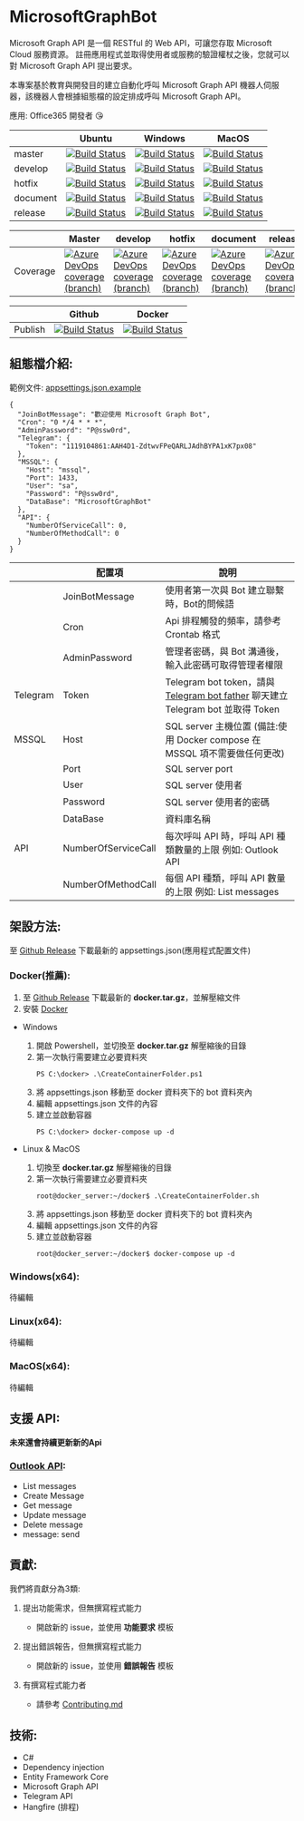 # MicrosoftGraphBot

Microsoft Graph API 是一個 RESTful 的 Web API，可讓您存取 Microsoft Cloud 服務資源。 註冊應用程式並取得使用者或服務的驗證權杖之後，您就可以對 Microsoft Graph API 提出要求。 

本專案基於教育與開發目的建立自動化呼叫 Microsoft Graph API 機器人伺服器，該機器人會根據組態檔的設定排成呼叫 Microsoft Graph API。

應用: Office365 開發者 😘

||Ubuntu|Windows|MacOS|
|----|----|----|----|
|master|[![Build Status](https://dev.azure.com/KennethTang/Github/_apis/build/status/NTUT-SELab.MicrosoftGraphBot?branchName=master&jobname=Build%20and%20test%20project%20on%20Ubuntu%20platform)](https://dev.azure.com/KennethTang/Github/_build/latest?definitionId=9&branchName=master)|[![Build Status](https://dev.azure.com/KennethTang/Github/_apis/build/status/NTUT-SELab.MicrosoftGraphBot?branchName=master&jobname=Build%20and%20test%20project%20on%20Windows%20platform)](https://dev.azure.com/KennethTang/Github/_build/latest?definitionId=9&branchName=master)|[![Build Status](https://dev.azure.com/KennethTang/Github/_apis/build/status/NTUT-SELab.MicrosoftGraphBot?branchName=master&jobname=Build%20and%20test%20project%20on%20MacOS%20platform)](https://dev.azure.com/KennethTang/Github/_build/latest?definitionId=9&branchName=master)|
|develop|[![Build Status](https://dev.azure.com/KennethTang/Github/_apis/build/status/NTUT-SELab.MicrosoftGraphBot?branchName=develop&jobname=Build%20and%20test%20project%20on%20Ubuntu%20platform)](https://dev.azure.com/KennethTang/Github/_build/latest?definitionId=9&branchName=develop)|[![Build Status](https://dev.azure.com/KennethTang/Github/_apis/build/status/NTUT-SELab.MicrosoftGraphBot?branchName=develop&jobname=Build%20and%20test%20project%20on%20Windows%20platform)](https://dev.azure.com/KennethTang/Github/_build/latest?definitionId=9&branchName=develop)|[![Build Status](https://dev.azure.com/KennethTang/Github/_apis/build/status/NTUT-SELab.MicrosoftGraphBot?branchName=develop&jobname=Build%20and%20test%20project%20on%20MacOS%20platform)](https://dev.azure.com/KennethTang/Github/_build/latest?definitionId=9&branchName=develop)|
|hotfix|[![Build Status](https://dev.azure.com/KennethTang/Github/_apis/build/status/NTUT-SELab.MicrosoftGraphBot?branchName=hotfix&jobname=Build%20and%20test%20project%20on%20Ubuntu%20platform)](https://dev.azure.com/KennethTang/Github/_build/latest?definitionId=9&branchName=hotfix)|[![Build Status](https://dev.azure.com/KennethTang/Github/_apis/build/status/NTUT-SELab.MicrosoftGraphBot?branchName=hotfix&jobname=Build%20and%20test%20project%20on%20Windows%20platform)](https://dev.azure.com/KennethTang/Github/_build/latest?definitionId=9&branchName=hotfix)|[![Build Status](https://dev.azure.com/KennethTang/Github/_apis/build/status/NTUT-SELab.MicrosoftGraphBot?branchName=hotfix&jobname=Build%20and%20test%20project%20on%20MacOS%20platform)](https://dev.azure.com/KennethTang/Github/_build/latest?definitionId=9&branchName=hotfix)|
|document|[![Build Status](https://dev.azure.com/KennethTang/Github/_apis/build/status/NTUT-SELab.MicrosoftGraphBot?branchName=document&jobname=Build%20and%20test%20project%20on%20Ubuntu%20platform)](https://dev.azure.com/KennethTang/Github/_build/latest?definitionId=9&branchName=document)|[![Build Status](https://dev.azure.com/KennethTang/Github/_apis/build/status/NTUT-SELab.MicrosoftGraphBot?branchName=document&jobname=Build%20and%20test%20project%20on%20Windows%20platform)](https://dev.azure.com/KennethTang/Github/_build/latest?definitionId=9&branchName=document)|[![Build Status](https://dev.azure.com/KennethTang/Github/_apis/build/status/NTUT-SELab.MicrosoftGraphBot?branchName=document&jobname=Build%20and%20test%20project%20on%20MacOS%20platform)](https://dev.azure.com/KennethTang/Github/_build/latest?definitionId=9&branchName=document)|
|release|[![Build Status](https://dev.azure.com/KennethTang/Github/_apis/build/status/NTUT-SELab.MicrosoftGraphBot?branchName=release&jobname=Build%20and%20test%20project%20on%20Ubuntu%20platform)](https://dev.azure.com/KennethTang/Github/_build/latest?definitionId=9&branchName=release)|[![Build Status](https://dev.azure.com/KennethTang/Github/_apis/build/status/NTUT-SELab.MicrosoftGraphBot?branchName=release&jobname=Build%20and%20test%20project%20on%20Windows%20platform)](https://dev.azure.com/KennethTang/Github/_build/latest?definitionId=9&branchName=release)|[![Build Status](https://dev.azure.com/KennethTang/Github/_apis/build/status/NTUT-SELab.MicrosoftGraphBot?branchName=release&jobname=Build%20and%20test%20project%20on%20MacOS%20platform)](https://dev.azure.com/KennethTang/Github/_build/latest?definitionId=9&branchName=release)|

||Master|develop|hotfix|document|release|
|----|----|----|----|----|----|
|Coverage|[![Azure DevOps coverage (branch)](https://img.shields.io/azure-devops/coverage/KennethTang/github/9/master)](https://dev.azure.com/KennethTang/Github/_build/latest?definitionId=9&branchName=master)|[![Azure DevOps coverage (branch)](https://img.shields.io/azure-devops/coverage/KennethTang/github/9/develop)](https://dev.azure.com/KennethTang/Github/_build/latest?definitionId=9&branchName=develop)|[![Azure DevOps coverage (branch)](https://img.shields.io/azure-devops/coverage/KennethTang/github/9/hotfix)](https://dev.azure.com/KennethTang/Github/_build/latest?definitionId=9&branchName=hotfix)|[![Azure DevOps coverage (branch)](https://img.shields.io/azure-devops/coverage/KennethTang/github/9/document)](https://dev.azure.com/KennethTang/Github/_build/latest?definitionId=9&branchName=document)|[![Azure DevOps coverage (branch)](https://img.shields.io/azure-devops/coverage/KennethTang/github/9/release)](https://dev.azure.com/KennethTang/Github/_build/latest?definitionId=9&branchName=release)

||Github|Docker|
|----|----|----|
|Publish|[![Build Status](https://dev.azure.com/KennethTang/Github/_apis/build/status/NTUT-SELab.MicrosoftGraphBot?branchName=master&stagename=Publish%20the%20current%20version%20to%20Github)](https://dev.azure.com/KennethTang/Github/_build/latest?definitionId=9&branchName=release)|[![Build Status](https://dev.azure.com/KennethTang/Github/_apis/build/status/NTUT-SELab.MicrosoftGraphBot?branchName=master&stagename=Publish%20the%20current%20version%20to%20Dockerhub)](https://dev.azure.com/KennethTang/Github/_build/latest?definitionId=9&branchName=release)|

## 組態檔介紹:

範例文件: [appsettings.json.example](appsettings.json.example)
```
{
  "JoinBotMessage": "歡迎使用 Microsoft Graph Bot",
  "Cron": "0 */4 * * *",
  "AdminPassword": "P@ssw0rd",
  "Telegram": {
    "Token": "1119104861:AAH4D1-ZdtwvFPeQARLJAdhBYPA1xK7px08"
  },
  "MSSQL": {
    "Host": "mssql",
    "Port": 1433,
    "User": "sa",
    "Password": "P@ssw0rd",
    "DataBase": "MicrosoftGraphBot"
  },
  "API": {
    "NumberOfServiceCall": 0,
    "NumberOfMethodCall": 0
  }
}
```

||配置項|說明|
|----|----|----|
||JoinBotMessage|使用者第一次與 Bot 建立聯繫時，Bot的問候語|
||Cron|Api 排程觸發的頻率，請參考 Crontab 格式|
||AdminPassword|管理者密碼，與 Bot 溝通後，輸入此密碼可取得管理者權限|
|Telegram|Token|Telegram bot token，請與 [Telegram bot father](https://core.telegram.org/bots) 聊天建立 Telegram bot 並取得 Token|
|MSSQL|Host|SQL server 主機位置 (備註:使用 Docker compose 在 MSSQL 項不需要做任何更改)|
||Port|SQL server port|
||User|SQL server 使用者|
||Password|SQL server 使用者的密碼|
||DataBase|資料庫名稱|
|API|NumberOfServiceCall|每次呼叫 API 時，呼叫 API 種類數量的上限 例如: Outlook API|
||NumberOfMethodCall|每個 API 種類，呼叫 API 數量的上限 例如: List messages|


## 架設方法:
至 [Github Release](https://github.com/NTUT-SELab/MicrosoftGraphBot/releases) 下載最新的 appsettings.json(應用程式配置文件)

### Docker(推薦):
1. 至 [Github Release](https://github.com/NTUT-SELab/MicrosoftGraphBot/releases) 下載最新的 **docker.tar.gz**，並解壓縮文件
2. 安裝 [Docker](https://docs.docker.com/engine/install/#supported-platforms)

- Windows
    1. 開啟 Powershell，並切換至 **docker.tar.gz** 解壓縮後的目錄
    1. 第一次執行需要建立必要資料夾
        ```
        PS C:\docker> .\CreateContainerFolder.ps1
        ```
    1. 將 appsettings.json 移動至 docker 資料夾下的 bot 資料夾內
    1. 編輯 appsettings.json 文件的內容
    1. 建立並啟動容器
        ```
        PS C:\docker> docker-compose up -d
        ```
        

- Linux & MacOS
    1. 切換至 **docker.tar.gz** 解壓縮後的目錄
    1. 第一次執行需要建立必要資料夾
        ```
        root@docker_server:~/docker$ .\CreateContainerFolder.sh
        ```
    1. 將 appsettings.json 移動至 docker 資料夾下的 bot 資料夾內
    1. 編輯 appsettings.json 文件的內容
    1. 建立並啟動容器
        ```
        root@docker_server:~/docker$ docker-compose up -d
        ```

### Windows(x64):
待編輯

### Linux(x64):
待編輯

### MacOS(x64):
待編輯

## 支援 API:
**未來還會持續更新新的Api**

### [Outlook API](https://github.com/NTUT-SELab/MicrosoftGraphBot/issues/3):
- List messages
- Create Message
- Get message
- Update message
- Delete message
- message: send

## 貢獻:
我們將貢獻分為3類:
1. 提出功能需求，但無撰寫程式能力
    - 開啟新的 issue，並使用 **功能要求** 模板

1. 提出錯誤報告，但無撰寫程式能力
    - 開啟新的 issue，並使用 **錯誤報告** 模板

1. 有撰寫程式能力者
    - 請參考 [Contributing.md](./Docs/Contributing.md)

## 技術:
- C#
- Dependency injection
- Entity Framework Core
- Microsoft Graph API
- Telegram API
- Hangfire (排程)
